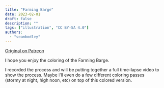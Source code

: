 ```yaml
---
title: "Farming Barge"
date: 2023-02-01
draft: false
description: ""
tags: ["illustration", "CC BY-SA 4.0"]
authors:
  - "seanbodley"
---
```


[Original on Patreon](https://www.patreon.com/posts/painted-farming-78049477)

I hope you enjoy the coloring of the Farming Barge. 

I recorded the process and will be putting together a full time-lapse video to show the process. Maybe I'll even do a few different coloring passes (stormy at night, high noon, etc) on top of this colored version.